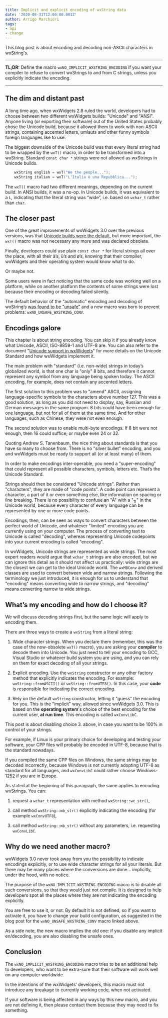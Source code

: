 ```yaml
---
title: Implicit and explicit encoding of wxString data
date: '2020-08-31T12:00:00.001Z'
author: Arrigo Marchiori
tags:
- api
- change
---
```


This blog post is about encoding and decoding non-ASCII characters in wxString's.

---

**TL;DR:** Define the macro `wxNO_IMPLICIT_WXSTRING_ENCODING` if you want your compiler to refuse to convert wxStrings to and from C strings, unless you explicitly indicate the encoding.

---

## The dim and distant past

A long time ago, when wxWidgets 2.8 ruled the world, developers had to choose between two different wxWidgets builds: "Unicode" and "ANSI". Anyone living (or exporting their software) out of the United States probably chose the Unicode build, because it allowed them to work with non-ASCII strings, containing accented letters, umlauts and other funny symbols foreign languages like to use.

The biggest downside of the Unicode build was that every literal string had to be wrapped by the `wxT()` macro, in order to be transformed into a wxString. Standard `const char *` strings were not allowed as wxStrings in Unicode builds.

```cpp
    wxString english = wxT("We the people...");
    wxString italian = wxT("L'Italia è una Repubblica...");
```
    
The `wxT()` macro had two different meanings, depending on the current build. In ANSI builds, it was a no-op. In Unicode builds, it was equivalent to a `L`, indicating that the literal string was “wide”, i.e. based on `wchar_t` rather than `char`.

## The closer past

One of the great improvements of wxWidgets 3.0 over the previous versions, was that [Unicode builds were the default](https://docs.wxwidgets.org/3.1/overview_unicode.html#overview_unicode_support_default), but more important, the `wxT()` macro was not necessary any more and was declared obsolete.

Finally, developers could use plain `const char *` for literal strings all over the place, with all their à’s, ü’s and ø’s, knowing that their compiler, wxWidgets and their operating system would know what to do.

Or maybe not.

Some users were in fact noticing that the same code was working well on a platform, while on another platform the contents of some strings were lost because their encoding or decoding failed silently.

The default behavior of the “automatic” encoding and decoding of wxString’s [was found to be "unsafe"](http://www.wxwidgets.org/blog/2017/02/safer-s/)  and a new macro was born to prevent problems: `wxNO_UNSAFE_WXSTRING_CONV`.

## Encodings galore

This chapter is about string encoding. You can skip it if you already know what Unicode, ASCII, ISO-8859-1 and UTF-8 are. You can also refer to the document "[Unicode support in wxWidgets](https://docs.wxwidgets.org/3.1/overview_unicode.html)" for more details on the Unicode Standard and how wxWidgets implement it.

The main problem with "standard" (i.e. non-wide) strings in today’s globalized world, is that one char is "only" 8 bits, and therefore it cannot represent any symbol from any language being spoken today. The ASCII encoding, for example, does not contain any accented letters.

The first solution to this problem was to "amend" ASCII, assigning language-specific symbols to the characters above number 127. This was a good solution, as long as you did not need to display, say, Russian and German messages in the same program. 8 bits could have been enough for one language, but not for all of them at the same time. And for other languages, such as Chinese, they were not even enough.

The second solution was to enable multi-byte encodings. If 8 bit were not enough, then 16 could suffice, or maybe even 24 or 32.

Quoting Andrew S. Tanenbaum, the nice thing about standards is that you have so many to choose from. There is no "silver bullet" encoding, and you and wxWidgets must be ready to support all (or at least many) of them.

In order to make encodings inter-operable, you need a "super-encoding" that could represent all possible characters, symbols, letters etc. That’s the Unicode Standard.

Strings should then be considered "Unicode strings". Rather than "characters", they are made of "code points". A code point can represent a character, a part of it or even something else, like information on spacing or line breaking. There is no possibility to confuse an "À" with a "╖" in the Unicode world, because every character of every language can be represented by one or more code points.

Encodings, then, can be seen as ways to convert characters between the perfect world of Unicode, and whatever "limited" encoding you are currently using on your computer. The process of converting text to Unicode is called "decoding", whereas representing Unicode codepoints into your current encoding is called "encoding".

In wxWidgets, Unicode strings are represented as wide strings. The most expert readers would argue that `wchar_t` strings are also encoded, but we can ignore this detail as it should not affect us practically: wide strings are the closest we can get to the ideal Unicode world. The `wxMBConv` and derived classes are used to convert between wide and narrow strings. Following the terminology we just introduced, it is enough for us to understand that "encoding" means converting wide to narrow strings, and "decoding" means converting narrow to wide strings.

## What’s my encoding and how do I choose it?

We will discuss decoding strings first, but the same logic will apply to encoding them.

There are three ways to create a `wxString` from a literal string:

1. Wide character strings. When you declare them (remember, this was the case of the now-obsolete `wxT()` macro), you are asking your **compiler** to decode them into Unicode. You just need to tell your encoding to GCC, Visual Studio or whatever build system you are using, and you can rely on them for exact decoding of all your strings.

2. Explicit encoding. Use the `wxString` constructor or any other factory method that explicitly indicates the encoding. For example: `wxString::fromASCII()` or `wxString::fromUTF8()`. In this case, your **code** is responsible for indicating the correct encoding.

3. Rely on the default `wxString` constructor, letting it "guess" the encoding for you. This is the "implicit" way, allowed since wxWidgets 3.0. This is based on the **operating system**'s choice of the best encoding for the current user, **at run time**. This encoding is called `wxConvLibC`.

This post is about disabling choice 3. above, in case you want to be 100% in control of your strings.

For example, if Linux is your primary choice for developing and testing your software, your CPP files will probably be encoded in UTF-8, because that is the standard nowadays.

If you compiled the same CPP files on Windows, the same strings may be decoded incorrectly, because Windows is not currently adopting UTF-8 as  standard for all languages, and `wxConvLibC` could rather choose Windows-1252 if you are in Europe.

As stated at the beginning of this paragraph, the same applies to encoding wxStrings. You can:

1. request a `wchar_t` representation with method `wxString::wc_str()`,

2. call method `wxString::mb_str()` explicitly indicating the encoding (for example `wxConvUTF8`),

3. call method `wxString::mb_str()` without any parameters, i.e. requesting `wxConvLibC`.

## Why do we need another macro?

wxWidgets 3.0 never took away from you the possibility to indicate encodings explicitly, or to use wide character strings for all your literals. But there may be many places where the conversions are done... implicitly, under the hood, with no notice.

The purpose of the `wxNO_IMPLICIT_WXSTRING_ENCODING` macro is to disable all such conversions, so that they would just not compile. It is designed to help developers spot all the places where they are not indicating the encoding explicitly.

You are free to use it, or not. By default it is not defined, so if you want to activate it, you have to change your build configuration, as suggested in the blog post for the `wxNO_UNSAFE_WXSTRING_CONV` macro linked above.

As a side note, the new macro implies the old one: if you disable any implicit en/decoding, you are also disabling the unsafe ones.

## Conclusion

The `wxNO_IMPLICIT_WXSTRING_ENCODING` macro tries to be an additional help to developers, who want to be extra-sure that their software will work well on any computer worldwide.

In the intentions of the wxWidgets’ developers, this macro must not introduce any breakage to currently working code, when not activated.

If your software is being affected in any ways by this new macro, and you are not defining it, then please contact them because they may need to fix something.
